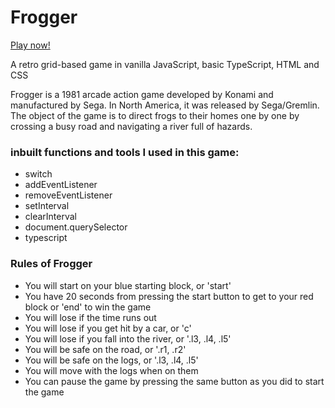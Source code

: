 # Frogger

[Play now!](https://danleks.github.io/frogger/dist/)

A retro grid-based game in vanilla JavaScript, basic TypeScript, HTML and CSS

Frogger is a 1981 arcade action game developed by Konami and manufactured by Sega. In North America, it was released by Sega/Gremlin.
The object of the game is to direct frogs to their homes one by one by crossing a busy road and navigating a river full of hazards.

### inbuilt functions and tools I used in this game:

- switch
- addEventListener
- removeEventListener
- setInterval
- clearInterval
- document.querySelector
- typescript

### Rules of Frogger

- You will start on your blue starting block, or 'start'
- You have 20 seconds from pressing the start button to get to your red block or 'end' to win the game
- You will lose if the time runs out
- You will lose if you get hit by a car, or 'c'
- You will lose if you fall into the river, or '.l3, .l4, .l5'
- You will be safe on the road, or '.r1, .r2'
- You will be safe on the logs, or '.l3, .l4, .l5'
- You will move with the logs when on them
- You can pause the game by pressing the same button as you did to start the game
